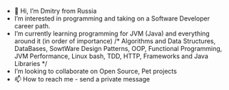 - 👋 Hi, I’m Dmitry from Russia
- I’m interested in programming and taking on a Software Developer career path.
- I’m currently learning programming for JVM (Java) and everything around it (in order of importance)
/* Algorithms and Data Structures, DataBases, SowtWare Design Patterns, OOP, Functional Programming, JVM Performance, Linux bash, TDD, HTTP, Frameworks and Java Libraries */
- I’m looking to collaborate on Open Source, Pet projects
- 📫 How to reach me - send a private message

<!---
EternalClimb/EternalClimb is a ✨ special ✨ repository because its `README.md` (this file) appears on your GitHub profile.
You can click the Preview link to take a look at your changes.
--->
